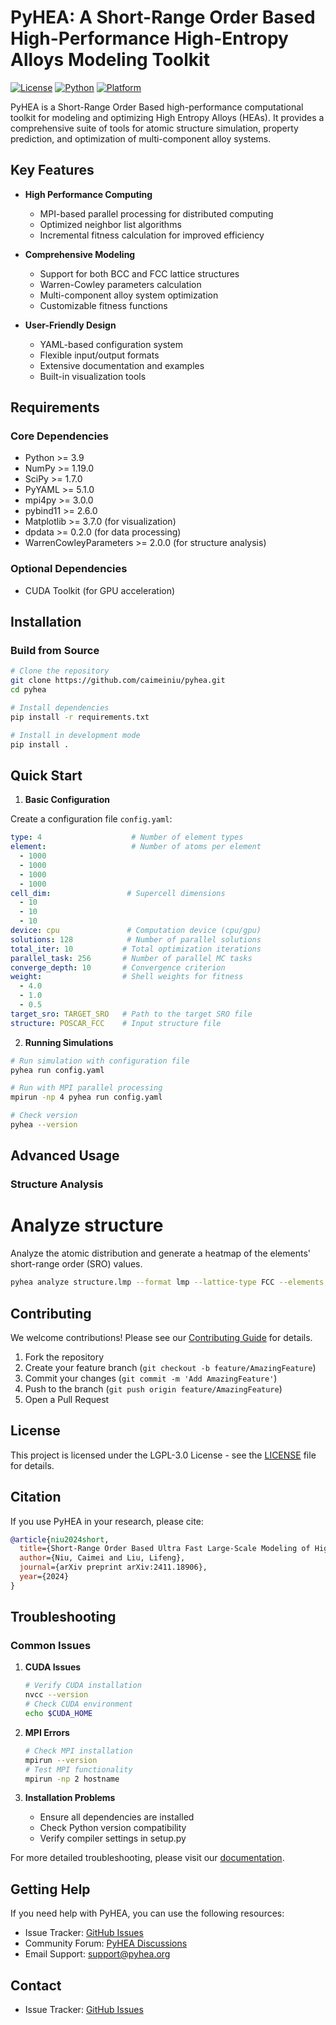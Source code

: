 # PyHEA: A Short-Range Order Based High-Performance High-Entropy Alloys Modeling Toolkit

[![License](https://img.shields.io/badge/License-LGPL3.0-blue.svg)](LICENSE)
[![Python](https://img.shields.io/badge/python-3.9%2B-blue)](https://www.python.org)
[![Platform](https://img.shields.io/badge/platform-linux%20%7C%20macos-lightgrey)](https://github.com/caimeiniu/pyhea)

PyHEA is a Short-Range Order Based high-performance computational toolkit for modeling and optimizing High Entropy Alloys (HEAs). It provides a comprehensive suite of tools for atomic structure simulation, property prediction, and optimization of multi-component alloy systems.
 
## Key Features

- **High Performance Computing**
  - MPI-based parallel processing for distributed computing
  - Optimized neighbor list algorithms
  - Incremental fitness calculation for improved efficiency

- **Comprehensive Modeling**
  - Support for both BCC and FCC lattice structures
  - Warren-Cowley parameters calculation
  - Multi-component alloy system optimization
  - Customizable fitness functions

- **User-Friendly Design**
  - YAML-based configuration system
  - Flexible input/output formats
  - Extensive documentation and examples
  - Built-in visualization tools

## Requirements

### Core Dependencies
- Python >= 3.9
- NumPy >= 1.19.0
- SciPy >= 1.7.0
- PyYAML >= 5.1.0
- mpi4py >= 3.0.0
- pybind11 >= 2.6.0
- Matplotlib >= 3.7.0 (for visualization)
- dpdata >= 0.2.0 (for data processing)
- WarrenCowleyParameters >= 2.0.0 (for structure analysis)

### Optional Dependencies
- CUDA Toolkit (for GPU acceleration)

## Installation

### Build from Source

```bash
# Clone the repository
git clone https://github.com/caimeiniu/pyhea.git
cd pyhea

# Install dependencies
pip install -r requirements.txt

# Install in development mode
pip install .
```

## Quick Start

1. **Basic Configuration**

Create a configuration file `config.yaml`:

```yaml
type: 4                    # Number of element types
element:                   # Number of atoms per element
  - 1000
  - 1000
  - 1000
  - 1000
cell_dim:                 # Supercell dimensions
  - 10
  - 10
  - 10
device: cpu               # Computation device (cpu/gpu)
solutions: 128            # Number of parallel solutions
total_iter: 10           # Total optimization iterations
parallel_task: 256       # Number of parallel MC tasks
converge_depth: 10       # Convergence criterion
weight:                  # Shell weights for fitness
  - 4.0
  - 1.0
  - 0.5
target_sro: TARGET_SRO   # Path to the target SRO file
structure: POSCAR_FCC    # Input structure file
```

2. **Running Simulations**

```bash
# Run simulation with configuration file
pyhea run config.yaml

# Run with MPI parallel processing
mpirun -np 4 pyhea run config.yaml

# Check version
pyhea --version
```

## Advanced Usage

### Structure Analysis

# Analyze structure 
Analyze the atomic distribution and generate a heatmap of the elements' short-range order (SRO) values.
```bash
pyhea analyze structure.lmp --format lmp --lattice-type FCC --elements Fe Ni Cr Co

```

## Contributing

We welcome contributions! Please see our [Contributing Guide](CONTRIBUTING.md) for details.

1. Fork the repository
2. Create your feature branch (`git checkout -b feature/AmazingFeature`)
3. Commit your changes (`git commit -m 'Add AmazingFeature'`)
4. Push to the branch (`git push origin feature/AmazingFeature`)
5. Open a Pull Request

## License

This project is licensed under the LGPL-3.0 License - see the [LICENSE](LICENSE) file for details.

## Citation

If you use PyHEA in your research, please cite:

```bibtex
@article{niu2024short,
  title={Short-Range Order Based Ultra Fast Large-Scale Modeling of High-Entropy Alloys},
  author={Niu, Caimei and Liu, Lifeng},
  journal={arXiv preprint arXiv:2411.18906},
  year={2024}
}
```

## Troubleshooting

### Common Issues

1. **CUDA Issues**
   ```bash
   # Verify CUDA installation
   nvcc --version
   # Check CUDA environment
   echo $CUDA_HOME
   ```

2. **MPI Errors**
   ```bash
   # Check MPI installation
   mpirun --version
   # Test MPI functionality
   mpirun -np 2 hostname
   ```

3. **Installation Problems**
   - Ensure all dependencies are installed
   - Check Python version compatibility
   - Verify compiler settings in setup.py

For more detailed troubleshooting, please visit our [documentation](docs/troubleshooting.md).

## Getting Help

If you need help with PyHEA, you can use the following resources:

- Issue Tracker: [GitHub Issues](https://github.com/caimeiniu/pyhea/issues)
- Community Forum: [PyHEA Discussions](https://github.com/caimeiniu/pyhea/discussions)
- Email Support: [support@pyhea.org](mailto:caimeiniu@stu.pku.edu.cn)

## Contact

- Issue Tracker: [GitHub Issues](https://github.com/caimeiniu/pyhea/issues)

